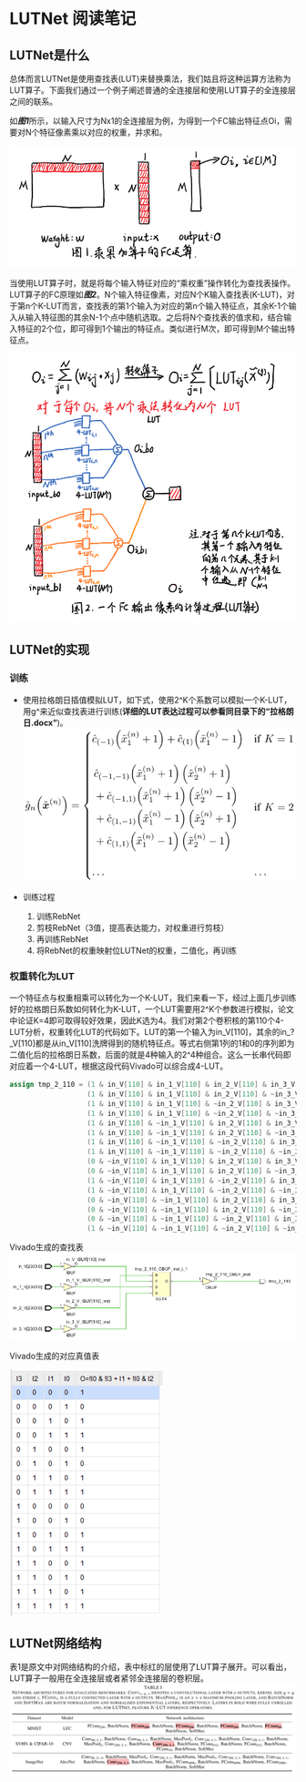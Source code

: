 # LUTNet 阅读笔记

## LUTNet是什么
总体而言LUTNet是使用查找表(LUT)来替换乘法，我们姑且将这种运算方法称为LUT算子。下面我们通过一个例子阐述普通的全连接层和使用LUT算子的全连接层之间的联系。

如***图1***所示，以输入尺寸为Nx1的全连接层为例，为得到一个FC输出特征点Oi，需要对N个特征像素乘以对应的权重，并求和。

![](./images/mul_fc.png)

当使用LUT算子时，就是将每个输入特征对应的“乘权重”操作转化为查找表操作。LUT算子的FC原理如***图2***。N个输入特征像素，对应N个K输入查找表(K-LUT)，对于第n个K-LUT而言，查找表的第1个输入为对应的第n个输入特征点，其余K-1个输入从输入特征图的其余N-1个点中随机选取。之后将N个查找表的值求和，结合输入特征的2个位，即可得到1个输出的特征点。类似进行M次，即可得到M个输出特征点。

![](./images/lut_fc.png)

## LUTNet的实现

### 训练

- 使用拉格朗日插值模拟LUT，如下式，使用2^K个系数可以模拟一个K-LUT，用g^来近似查找表进行训练(**详细的LUT表达过程可以参看同目录下的“拉格朗日.docx”**)。
![](./images/interpolating.png)

- 训练过程
    1. 训练RebNet
    2. 剪枝RebNet（3值，提高表达能力，对权重进行剪枝）
    3. 再训练RebNet
    4. 将RebNet的权重映射位LUTNet的权重，二值化，再训练

### 权重转化为LUT

一个特征点与权重相乘可以转化为一个K-LUT，我们来看一下，经过上面几步训练好的拉格朗日系数如何转化为K-LUT，一个LUT需要用2^K个参数进行模拟，论文中论证K=4即可取得较好效果，因此K选为4。我们对第2个卷积核的第110个4-LUT分析，权重转化LUT的代码如下。LUT的第一个输入为in_V[110]，其余的in_?_V[110]都是从in_V[110]洗牌得到的随机特征点。等式右侧第1列的1和0的序列即为二值化后的拉格朗日系数，后面的就是4种输入的2^4种组合。这么一长串代码即对应着一个4-LUT，根据这段代码Vivado可以综合成4-LUT。

```verilog
assign tmp_2_110 = (1 & in_V[110] & in_1_V[110] & in_2_V[110] & in_3_V[110]) | 
                   (1 & in_V[110] & in_1_V[110] & in_2_V[110] & ~in_3_V[110]) | 
                   (1 & in_V[110] & in_1_V[110] & ~in_2_V[110] & in_3_V[110]) | 
                   (1 & in_V[110] & in_1_V[110] & ~in_2_V[110] & ~in_3_V[110]) | 
                   (1 & in_V[110] & ~in_1_V[110] & in_2_V[110] & in_3_V[110]) | 
                   (1 & in_V[110] & ~in_1_V[110] & in_2_V[110] & ~in_3_V[110]) | 
                   (1 & in_V[110] & ~in_1_V[110] & ~in_2_V[110] & in_3_V[110]) | 
                   (1 & in_V[110] & ~in_1_V[110] & ~in_2_V[110] & ~in_3_V[110]) | 
                   (0 & ~in_V[110] & in_1_V[110] & in_2_V[110] & in_3_V[110]) | 
                   (0 & ~in_V[110] & in_1_V[110] & in_2_V[110] & ~in_3_V[110]) | 
                   (1 & ~in_V[110] & in_1_V[110] & ~in_2_V[110] & in_3_V[110]) | 
                   (1 & ~in_V[110] & in_1_V[110] & ~in_2_V[110] & ~in_3_V[110]) | 
                   (0 & ~in_V[110] & ~in_1_V[110] & in_2_V[110] & in_3_V[110]) | 
                   (0 & ~in_V[110] & ~in_1_V[110] & in_2_V[110] & ~in_3_V[110]) | 
                   (0 & ~in_V[110] & ~in_1_V[110] & ~in_2_V[110] & in_3_V[110]) | 
                   (1 & ~in_V[110] & ~in_1_V[110] & ~in_2_V[110] & ~in_3_V[110]);
```

Vivado生成的查找表
![](./images/a_lut.png)

Vivado生成的对应真值表

![](./images/truth_table.png)

## LUTNet网络结构

表1是原文中对网络结构的介绍，表中标红的层使用了LUT算子展开。可以看出，LUT算子一般用在全连接层或者紧邻全连接层的卷积层。
![](./images/net_arch.png)
